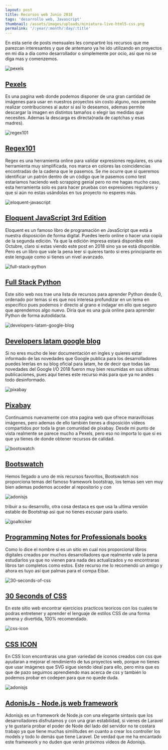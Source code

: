 ```yaml
---
layout: post
title: Recursos web Junio 2018
tags: 'desarrollo web, Javascript'
thumbnail: /assets/images/uploads/miniatura-live-html5-css.png
permalink: '/:year/:month/:day/:title'
---
```

En esta serie de posts mensuales les compartiré los recursos que me parezcan interesantes y que de antemano ya he ido utilizando en proyectos en mi día a día como desarrollador o simplemente por ocio, así que no se diga mas y comenzemos.

![pexels](/assets/images/uploads/pexels.JPG)

## [Pexels](https://www.pexels.com)

Es una pagina web donde podemos disponer de una gran cantidad de imágenes para usar en nuestros proyectos sin costo alguno, nos permite realizar contribuciones al autor si así lo deseamos, ademas permite descargar la imagen en distintos tamaños o elegir las medidas que necesites. Ademas la descarga es directa(nada de captchas y esas madres).

![regex101](/assets/images/uploads/regex101.jpg)

## [Regex101](https://regex101.com)

Regex es una herramienta online para validar expresiones regulares, es una herramienta muy simplificada, nos marca en colores las coincidencias encontradas de la cadena que le pasemos. Se me ocurre que si queremos identificar un patrón dentro de un código que le pasemos como test estaríamos haciendo web scrapping genial pero no me hagas mucho caso, esta herramienta solo es para hacer pruebas con expresiones regulares y que si aún no estas usándolas en tus proyecto no esperes más.

![eloquent-javascript](/assets/images/uploads/eloquent-javascript.jpg)

## [Eloquent JavaScript 3rd Edition](https://eloquentjavascript.net)

Eloquent es un famoso libro de programación en JavaScript que está a nuestra disposición de forma digital. Puedes leerlo online o hacer una copia de la segunda edición. Ya que la edición impresa estará disponible esté Octubre, claro si estas viendo este post en 2018 sino ya se está disponible. Pero es un libro que vale la pena leer si quieres tanto si eres principiante en este lenguaje como si tienes un nivel avanzado.

![full-stack-python](/assets/images/uploads/full-stack-python.JPG)

## [Full Stack Python](https://www.fullstackpython.com)

Este sitio web nos trae una lista de recursos para aprender Python desde 0, ordenado por temas si es que nos interesa profundizar en un tema en  especifico pues podemos ir directo al grano e indagar en ello que seguro que aprendemos algo nuevo. Diría que es una guía online para aprender Python de forma autodidacta.

![developers-latam-google-blog](/assets/images/uploads/developers-latam-google-blog.JPG)

## [Developers latam google blog](https://developers-latam.googleblog.com)

Si no eres mucho de leer documentación en ingles y quieres estar informado de las novedades que Google publica para los desarrolladores puedes leerlas en su blog oficial para latam, he de decir que todas las novedades del Google I/O 2018 fueron muy bien resumidas en sus ultimas publicaciones, pues aquí tienes este recurso más para que ya no andes todo desinformado.

![pixabay](/assets/images/uploads/pixabay.JPG)

## [Pixabay](https://pixabay.com)

Continuamos nuevamente con otra pagina web que ofrece maravillosas imágenes, pero ademas de ello también tienes a disposición vídeos compartidos por toda la gran comunidad de pixabay. Desde mi punto de vista realmente se parece mucho a Pexels, pero eso no importa lo que si es que ya tienes de donde obtener recursos de calidad.

![bootswatch](/assets/images/uploads/bootswatch.JPG)

## [Bootswatch](https://bootswatch.com/)

Hemos llegado a uno de mis recursos favoritos, Bootswatch nos proporciona temas del famoso framework bootstrap, los temas sen ven muy bien ademas podemos acceder al repositorio y con

![adonisjs](/assets/images/uploads/adonisjs.JPG)

tribuir a su desarrollo, otra cosa destaca es que usa la ultima versión estable de Bootstrap asi que no tienes escusar para usarlo.

![goalkicker](/assets/images/uploads/goalkicker.JPG)

## [Programming Notes for Professionals books](https://goalkicker.com)

Como lo dice el nombre si es un sitio en cual nos proporcional libros digitales creados por muchos desarrolladores que realmente vale la pena estudiarlos ya que no vienen para nada des actualizados y no encontraras libros tan completos como estos. Este recurso me lo recomendó un amigo y ahora es tuyo así que palmas para el compa Eibar.

![30-seconds-of-css](/assets/images/uploads/30-seconds-of-css.JPG)

## [30 Seconds of **CSS**](https://atomiks.github.io/30-seconds-of-css)

En este sitio web encontrar ejercicios practicos teoricos con los cuales te podras entretener y aprender el lenguaje de estilos CSS de una forma amena y divertida, 100% recomendado.

![css-icon](/assets/images/uploads/css-icon.JPG)

## [CSS ICON](http://cssicon.space)

En CSS Icon encontraras una gran variedad de iconos creados con css que ayudaran a mejorar el rendimiento de tus proyectos web, porque no tienes que usar imágenes que SVG sigue siendo ideal para ello, pero mira que es que de pazo seguimos aprendiendo mas acerca de css y también lo podemos probar en codepen para que no quede duda.

![adonisjs](/assets/images/uploads/adonisjs.JPG)

## [AdonisJs - Node.js  web framework](https://www.adonisjs.com)

Adonisjs es un framework de Node.js con una elegante sintaxis que los desarrolladores disfrutamos y con una gran estabilidad, si vienes de Laravel y te gustaría probar el poder de Node del lado del servidor no te costara trabajo ya que tiene muchas similitudes en cuanto a crear los controller los models y todo lo demás que tiene Laravel. De verdad que me ha encantado este framework y no duden que verán próximos vídeos de Adonisjs.
